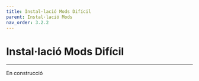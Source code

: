 ```yaml
---
title: Instal·lació Mods Difícil
parent: Instal·lació Mods
nav_order: 3.2.2
---
```


# Instal·lació Mods Difícil

---
En construcció





